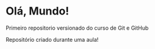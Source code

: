 # Olá, Mundo!
 Primeiro repositorio versionado do curso de Git e GitHub

Repositório criado durante uma aula!